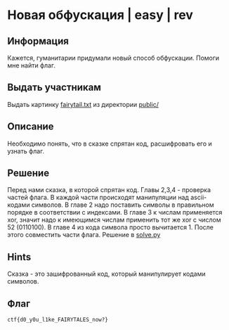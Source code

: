 # Новая обфускация | easy | rev

## Информация
Кажется, гуманитарии придумали новый способ обфускации. Помоги мне найти флаг.

## Выдать участникам
Выдать картинку [fairytail.txt](public/fairytail.txt) из директории [public/](public/)

## Описание
Необходимо понять, что в сказке спрятан код, расшифровать его и узнать флаг.

## Решение
Перед нами сказка, в которой спрятан код. Главы 2,3,4 - проверка частей флага. В каждой части происходят манипуляции над ascii-кодами символов. В главе 2 надо поставить символы в правильном порядке в соответствии с индексами. В главе 3 к числам применяется xor, значит надо к имеющимся числам применить тот же xor с числом 52 (0110100). В главе 4 из кода символа просто вычитается 1. После этого совместить части флага. Решение в [solve.py](solve/solve.py)

## Hints
Сказка - это зашифрованный код, который манипулирует кодами символов.

## Флаг
`ctf{d0_y0u_l1ke_FAIRYTALES_now?}`